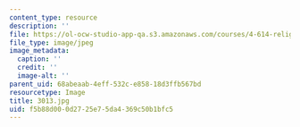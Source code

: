 ```yaml
---
content_type: resource
description: ''
file: https://ol-ocw-studio-app-qa.s3.amazonaws.com/courses/4-614-religious-architecture-and-islamic-cultures-fall-2002/f5b88d000d2725e75da4369c50b1bfc5_3013.jpg
file_type: image/jpeg
image_metadata:
  caption: ''
  credit: ''
  image-alt: ''
parent_uid: 68abeaab-4eff-532c-e858-18d3ffb567bd
resourcetype: Image
title: 3013.jpg
uid: f5b88d00-0d27-25e7-5da4-369c50b1bfc5
---
```

